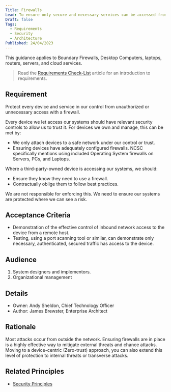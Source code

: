 ```yaml
---
Title: Firewalls
Lead: To ensure only secure and necessary services can be accessed from the internet
Draft: false
Tags:
  - Requirements
  - Security
  - Architecture
Published: 24/04/2023
---
```


This guidance applies to Boundary Firewalls, Desktop Computers, laptops, routers, servers, and cloud services.

> Read the [Requirements Check-List](xref:requirements-checklist) article for an introduction to requirements.

## Requirement

Protect every device and service in our control from unauthorized or unnecessary access with a firewall.

Every device we let access our systems should have relevant security controls to allow us to trust it. For devices we own and manage, this can be met by:

* We only attach devices to a safe network under our control or trust.
* Ensuring devices have adequately configured firewalls. NCSC specifically mentions using included Operating System firewalls on Servers, PCs, and Laptops.

Where a third-party-owned device is accessing our systems, we should:

* Ensure they know they need to use a firewall.
* Contractually oblige them to follow best practices.

We are not responsible for enforcing this. We need to ensure our systems are protected where we can see a risk.

## Acceptance Criteria

* Demonstration of the effective control of inbound network access to the device from a remote host.
* Testing, using a port scanning tool or similar, can demonstrate only necessary, authenticated, secured traffic has access to the device.

## Audience

  1. System designers and implementors.
  2. Organizational management

## Details

* Owner: Andy Sheldon, Chief Technology Officer
* Author: James Brewster, Enterprise Architect

## Rationale

Most attacks occur from outside the network. Ensuring firewalls are in place is a highly effective way to mitigate external threats and chance attacks. Moving to a device-centric (Zero-trust) approach, you can also extend this level of protection to internal threats or transverse attacks.

## Related Principles

* [Security Principles](xref:security-principles)
